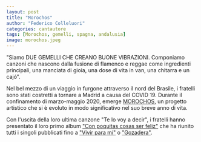 ```yaml
---
layout: post
title: "Morochos"
author: "Federico Colleluori"
categories: cantautore
tags: [Morochos, gemelli, spagna, andalusia]
image: morochos.jpeg
---
```


"Siamo DUE GEMELLI CHE CREANO BUONE VIBRAZIONI. Componiamo canzoni che nascono dalla fusione di flamenco e reggae come ingredienti principali, una manciata di gioia, una dose di vita in van, una chitarra e un cajó".

Nel bel mezzo di un viaggio in furgone attraverso il nord del Brasile, i fratelli sono stati costretti a tornare a Madrid a causa del COVID 19. Durante il confinamento di marzo-maggio 2020, emerge [MOROCHOS](https://www.morochosmusic.com/), un progetto artistico che si è evoluto in modo significativo nel suo breve anno di vita.

Con l'uscita della loro ultima canzone "Te lo voy a decir", i fratelli hanno presentato il loro primo album ["Con poquitas cosas ser feliz"](https://open.spotify.com/album/461C1O7nRLwlxCZeExWdl5?si=UaEAEjwaStOhTGee8hr_lQ) che ha riunito tutti i singoli pubblicati fino a ["Vivir para mí"](https://open.spotify.com/track/5l58QJbrZvTgqHwODwKNAi?si=be772324464a400b) o ["Gozadera"](https://open.spotify.com/track/6vzxWuVHcAw24PSF8f7uzh?si=fe92bcb2083b4926).
